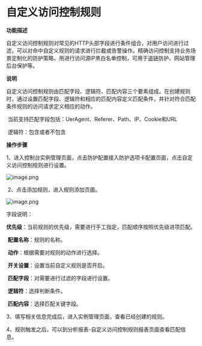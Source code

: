 # 自定义访问控制规则

**功能描述**

​    自定义访问控制规则对常见的HTTP头部字段进行条件组合，对用户访问进行过滤，可以对命中自定义规则的请求进行拦截或告警操作。精确访问控制支持业务场景定制化的防护策略，用进行访问源IP黑白名单控制，可用于盗链防护、网站管理后台保护等。

**说明**

​    自定义访问控制规则由匹配字段、逻辑符、匹配内容三个要素组成。在创建规则时，通过设置匹配字段、逻辑符和相应的匹配内容定义匹配条件，并针对符合匹配条件规则的访问请求定义相应的动作。

​    当前支持匹配字段包括：UerAgent、Referer、Path、IP、Cookie和URL

​    逻辑符：包含或者不包含

**操作步骤**

​    1、进入控制台实例管理页面，点击防护配置接入防护选项卡配置页面，点击自定义访问控制规则进行设置。

![image.png](https://img1.jcloudcs.com/cms/285d2034-758f-41e8-adde-2b0b8faea99920180817103036.png)

​    2、点击添加规则，进入规则添加页面。

![image.png](https://img1.jcloudcs.com/cms/5e093e9f-47e5-431b-94eb-4f4c5c39d39520180817103804.png)

字段说明：

​    **优先级**：当前规则的优先级，需要进行手工指定，匹配顺序按照优先级进项匹配。

​    **配置名称**：规则的名称。

​    **动作**：根据需要对规则的动作进行选择。

​    **开关设置**：设置当前自定义规则是否开启。

​    **匹配字段**：对需要进行过滤的字段进行设置。

​    **逻辑符**：选择判断条件。

​    **匹配内容**：选择匹配关键字段。

3、填写相关信息完成后，进入实例管理页面，查看已经创建的规则。

4、规则触发之后，可以到分析报表-自定义访问控制规则报表页面查看匹配信息。

 